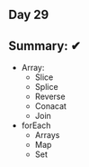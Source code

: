 ## Day 29

## Summary: ✔
* Array:
  * Slice
  * Splice
  * Reverse
  * Conacat 
  * Join
* forEach
  * Arrays
  * Map
  * Set
